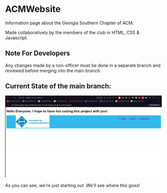 # ACMWebsite
Information page about the Georgia Southern Chapter of ACM.

Made collaboratively by the members of the club in HTML, CSS & Javascript.

## Note For Developers

Any changes made by a non-officer must be done in a separate branch and reviewed before merging into the main branch.


## Current State of the main branch:

![Alt text](images/progress_image.png)

As you can see, we're just starting out .We'll see where this goes!